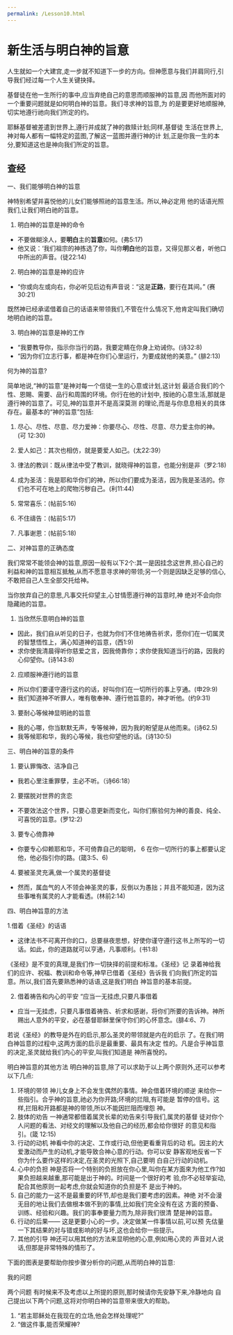```yaml
---
permalink: /Lesson10.html
---
```


# 新生活与明白神的旨意

人生就如一个大建宫,走一步就不知道下一步的方向。但神愿意与我们并肩同行,引导我们经过每一个人生关键抉择。

基督徒在他一生所行的事中,应当弃绝自己的意思而顺服神的旨意,因 而他所面对的一个重要问题就是如何明白神的旨意。我们寻求神的旨意,为 的是要更好地顺服神,切实地遵行祂向我们所定的约。

耶穌基督被差遣到世界上,遵行并成就了神的救赎计划;同样,基督徒 生活在世界上,神对每人都有一幅特定的蓝图,了解这一蓝图并遵行神的计 划,正是你我一生的本分,要知道这也是神向我们所定的旨意。

## 查经

一、我们能够明白神的旨意

神特别希望并喜悦他的儿女们能够照祂的旨意生活。所以,神必定用 他的话语光照我们,让我们明白祂的旨意。

1. 明白神的旨意是神的命令

+ 不要做糊涂人，要**明白**主的**旨意**如何。(弗5:17)
+ 他又说：‘我们祖宗的神拣选了你，叫你**明白**他的旨意，又得见那义者，听他口中所出的声音。(徒22:14) 

2. 明白神的旨意是神的应许

+ “你或向左或向右，你必听见后边有声音说：“这是**正路**，要行在其间。” (赛 30:21)

既然神已经承诺借着自己的话语来带领我们,不管在什么情况下,他肯定叫我们确切地明白祂的旨意。

3. 明白神的旨意是神的工作

+ “我要教导你，指示你当行的路，我要定睛在你身上劝诫你。(诗32:8) 
+ “因为你们立志行事，都是神在你们心里运行，为要成就他的美意。” (腓2:13)

何为神的旨意?

简单地说,“神的旨意”是神对每一个信徒一生的心意或计划,这计划 最适合我们的个性、恩賜、需要、品行和周围的环境。你行在他的计划中, 按祂的心意生活,那就是遵行神的旨意了。可见,神的旨意并不是高深莫测 的理论,而是与你息息相关的具体存在。最基本的“神的旨意”包括:

1. 尽心、尽性、尽意、尽力爱神：你要尽心、尽性、尽意、尽力爱主你的神。(可 12:30)

2. 爱人如己：其次也相仿，就是要爱人如己。(太22:39）

3. 律法的教训：既从律法中受了教训，就晓得神的旨意，也能分别是非（罗2:18)

4. 成为圣洁：我是耶和华你们的神，所以你们要成为圣洁，因为我是圣洁的。你们也不可在地上的爬物污秽自己。(利11:44)

5. 常常喜乐：(帖前5:16)

6. 不住禱告：(帖前5:17)

7. 凡事谢恩：(帖前5:18)

二、对神旨意的正确态度

我们常常不能领会神的旨意,原因一般有以下2个:其一是因挂念这世界,担心自己的利益和神的旨意相互抵触,从而不愿意寻求神的带领;另一个则是因缺乏足够的信心,不敢把自己人生全部交托给神。

当你放弃自己的意思,凡事交托仰望主,心甘情愿遵行神的旨意时,神 绝对不会向你隐藏祂的旨意。 

1. 当欣然乐意明白神的旨意
+ 因此，我们自从听见的日子，也就为你们不住地祷告祈求，愿你们在一切属灵的智慧悟性上，满心知道神的旨意，(西1:9)
+ 求你使我清晨得听你慈爱之言，因我倚靠你；求你使我知道当行的路，因我的心仰望你。(诗143:8) 

2. 应顺服神遵行祂的旨意
+ 所以你们要谨守遵行这约的话，好叫你们在一切所行的事上亨通。(申29:9) 
+ 我们知道神不听罪人，唯有敬奉神、遵行他旨意的，神才听他。(约9:31) 

3. 要耐心等候神显明祂的旨意 
+ 我的心哪，你当默默无声，专等候神，因为我的盼望是从他而来。(诗62.5)
+ 我等候耶和华，我的心等候，我也仰望他的话。(诗130:5) 
 
三、明白神的旨意的条件

1. 要认罪悔改、洁净自己
+ 我若心里注重罪孽，主必不听。（诗66:18）

2. 要摆脱对世界的贪恋
+ 不要效法这个世界，只要心意更新而变化，叫你们察验何为神的善良、纯全、可喜悦的旨意。(罗12:2) 

3. 要专心倚靠神 
+ 你要专心仰赖耶和华，不可倚靠自己的聪明， 6 在你一切所行的事上都要认定他，他必指引你的路。(箴3:5、6)

4. 要被圣灵充满,做一个属灵的基督徒
+ 然而，属血气的人不领会神圣灵的事，反倒以为愚拙；并且不能知道，因为这些事唯有属灵的人才能看透。(林前2:14)

四、明白神旨意的方法

1.借着《圣经》的话语
+ 这律法书不可离开你的口，总要昼夜思想，好使你谨守遵行这书上所写的一切话。如此，你的道路就可以亨通，凡事顺利。(书1:8)

《圣经》是不变的真理,是我们作一切抉择的前提和标准。《圣经》记 录着神给我们的应许、祝福、教训和命令等,神早已借着《圣经》告诉我 们向我们所定的旨意。所以,我们首先要熟悉神的话语,这是我们明白 神旨意的基本前提。

2. 借着祷告和内心的平安 “应当一无挂虑,只要凡事借着
+ 应当一无挂虑，只要凡事借着祷告、祈求和感谢，将你们所要的告诉神。神所赐出人意外的平安，必在基督耶稣里保守你们的心怀意念。(腓4:6、7)

若说《圣经》的教导是外在的启示,那么圣灵的带领就是内在的启示 了。在我们明白神旨意的过程中,这两方面的启示是最重要、最具有决定 性的。凡是合乎神旨意的决定,圣灵就给我们内心的平安,叫我们知道是 神所喜悅的。

明白神旨意的其他方法 明白神的旨意,除了可以求助于以上两个原则外,还可以参考以下几点: 
1. 环境的带领 神儿女身上不会发生偶然的事情。神会借着环境的顺逆 来给你一些指引。合乎神的旨意,祂必为你开路;环境的拦阻,有可能是 暂停的信号。这样,拦阻和开路都是神的带领,所以不能因拦阻而埋怨 神。 
2. 肢体的劝告 一神通常都借着属灵长辈的劝告来引导我们,属灵的基督 徒对你个人问题的看法、对经文的理解以及他自己的经历,都会给你很好 的意见和指引。(箴 12:15) 
3. 行动的动机
神看中你的决定、工作或行动,但他更看重背后的动 机。因主的大爱激动而产生的动机,才能导致合神心意的行动。你可以安 静客观地反省一下你为什么要作这样的决定,在圣灵的光照下,自己要明 白自己行动的动机。
4. 心中的负担 神是否将一个特别的负担放在你心里,叫你在某方面來为他工作?如果负担越来越重,那可能是出于神的。时间是一个很好的考 验,你不必轻举妄动,配合其他原则一起考虑,你就会知道你的负担是不 是出于神的。 
5. 自己的能力一这不是最重要的环节,却也是我们要考虑的因素。神绝 对不会漫无目的地让我们去做根本做不到的事情,比如我们完全没有在这 方面的预备、训练、经验和兴趣。我们的事奉要量力而为,除非我们很清 楚是神的旨意。
6. 行动的后果—— 这是更要小心的一步。决定做某一件事情以前,可以预 先估量一下其结果的对与错或影响的好与坏,这也会给你一些提示。
7. 其他的引导 神还可以用其他的方法来显明他的心意,例如用心灵的 声音对人说话,但那是非常特殊的情形了。

下面的图表是要帮助你按步骤分析你的问题,从而明白神的旨意:

我的问题

两个问题 有时候来不及考虑以上所提的原则,那时候请你先安静下来,冷静地向 自己提出以下两个问题,这将对你明白神的旨意带来很大的帮助。 
1. “若主耶稣处在我现在的立场,他会怎样处理呢?” 
2. “做这件事,能否荣耀神?

